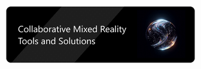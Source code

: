 ![XR Solutions Banner](https://raw.githubusercontent.com/XR-Solutions/.github/main/images/xr-solutions-profile-banner.png)

